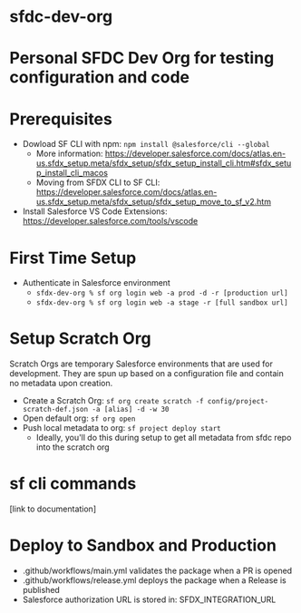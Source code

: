 
# sfdc-dev-org
Personal SFDC Dev Org for testing configuration and code
=======
# Prerequisites
- Dowload SF CLI with npm: `npm install @salesforce/cli --global`
    - More information: https://developer.salesforce.com/docs/atlas.en-us.sfdx_setup.meta/sfdx_setup/sfdx_setup_install_cli.htm#sfdx_setup_install_cli_macos
    - Moving from SFDX CLI to SF CLI: https://developer.salesforce.com/docs/atlas.en-us.sfdx_setup.meta/sfdx_setup/sfdx_setup_move_to_sf_v2.htm
- Install Salesforce VS Code Extensions: https://developer.salesforce.com/tools/vscode

# First Time Setup
- Authenticate in Salesforce environment
    - `sfdx-dev-org % sf org login web -a prod -d -r [production url]`
    - `sfdx-dev-org % sf org login web -a stage -r [full sandbox url]`

# Setup Scratch Org
Scratch Orgs are temporary Salesforce environments that are used for development. They are spun up based on a configuration file and contain no metadata upon creation.
- Create a Scratch Org: `sf org create scratch -f config/project-scratch-def.json -a [alias] -d -w 30`
- Open default org: `sf org open`
- Push local metadata to org: `sf project deploy start`
    - Ideally, you'll do this during setup to get all metadata from sfdc repo into the scratch org

# sf cli commands
[link to documentation]

# Deploy to Sandbox and Production
- .github/workflows/main.yml validates the package when a PR is opened
- .github/workflows/release.yml deploys the package when a Release is published
- Salesforce authorization URL is stored in: SFDX_INTEGRATION_URL
